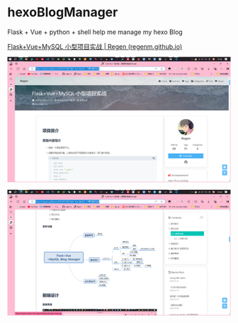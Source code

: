 # hexoBlogManager

Flask + Vue  + python + shell help me manage my hexo Blog

[Flask+Vue+MySQL 小型项目实战 | Regen (regenm.github.io)](https://regenm.github.io/2024/07/08/Flask-Vue-MySQL-%E5%B0%8F%E5%9E%8B%E9%A1%B9%E7%9B%AE%E5%AE%9E%E6%88%98/)

![1](./images/1.png "1")


[![1](./images/2.png "1")](./images/2.png)
